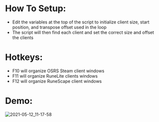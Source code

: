 # How To Setup:
- Edit the variables at the top of the script to initialize client size, start position, and transpose offset used in the loop
- The script will then find each client and set the correct size and offset the clients

# Hotkeys:
- F10 will organize OSRS Steam client windows
- F11 will organize RuneLite clients windows
- F12 will organize RuneScape client windows

# Demo:
![2021-05-12_11-17-58](https://user-images.githubusercontent.com/81042687/118000397-c5d8c380-b313-11eb-93f0-a9053d1e1aac.gif)
